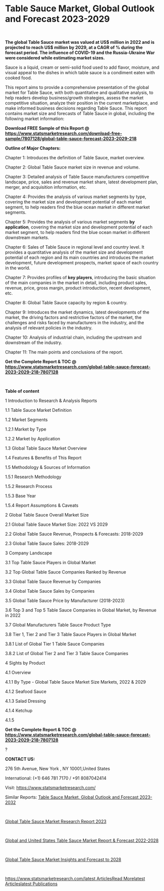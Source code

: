 <h1>Table Sauce Market, Global Outlook and Forecast 2023-2029</h1><br/><p><strong>The global Table Sauce market was valued at US$ million in 2022 and is projected to reach US$ million by 2029, at a <strong>CAGR</strong> of % during the forecast period. The influence of COVID-19 and the Russia-Ukraine War were considered while estimating market sizes.</strong></p>
 
 
 
 <p>Sauce is a liquid, cream or semi-solid food used to add flavor, moisture, and visual appeal to the dishes in which table sauce is a condiment eaten with cooked food.</p>
 
 
 
 <p>This report aims to provide a comprehensive presentation of the global market for Table Sauce, with both quantitative and qualitative analysis, to help readers develop business/growth strategies, assess the market competitive situation, analyze their position in the current marketplace, and make informed business decisions regarding Table Sauce. This report contains market size and forecasts of Table Sauce in global, including the following market information:</p>
 
 
 
 <p><strong>Download FREE Sample of this Report @ <a href="https://www.statsmarketresearch.com/download-free-sample/7807128/global-table-sauce-forecast-2023-2029-218">https://www.statsmarketresearch.com/download-free-sample/7807128/global-table-sauce-forecast-2023-2029-218</a></strong></p>
 
 
 
 <p><strong>Outline of Major Chapters:</strong></p>
 
 
 
 <p>Chapter 1: Introduces the definition of Table Sauce, market overview.</p>
 
 
 
 <p>Chapter 2: Global Table Sauce market size in revenue and volume.</p>
 
 
 
 <p>Chapter 3: Detailed analysis of Table Sauce manufacturers competitive landscape, price, sales and revenue market share, latest development plan, merger, and acquisition information, etc.</p>
 
 
 
 <p>Chapter 4: Provides the analysis of various market segments by type, covering the market size and development potential of each market segment, to help readers find the blue ocean market in different market segments.</p>
 
 
 
 <p>Chapter 5: Provides the analysis of various market segments <strong>by application</strong>, covering the market size and development potential of each market segment, to help readers find the blue ocean market in different downstream markets.</p>
 
 
 
 <p>Chapter 6: Sales of Table Sauce in regional level and country level. It provides a quantitative analysis of the market size and development potential of each region and its main countries and introduces the market development, future development prospects, market space of each country in the world.</p>
 
 
 
 <p>Chapter 7: Provides profiles of <strong>key players</strong>, introducing the basic situation of the main companies in the market in detail, including product sales, revenue, price, gross margin, product introduction, recent development, etc.</p>
 
 
 
 <p>Chapter 8: Global Table Sauce capacity by region & country.</p>
 
 
 
 <p>Chapter 9: Introduces the market dynamics, latest developments of the market, the driving factors and restrictive factors of the market, the challenges and risks faced by manufacturers in the industry, and the analysis of relevant policies in the industry.</p>
 
 
 
 <p>Chapter 10: Analysis of industrial chain, including the upstream and downstream of the industry.</p>
 
 
 
 <p>Chapter 11: The main points and conclusions of the report.</p>
 
 
 
 <div><b>Get the Complete Report & TOC @ <a href="https://www.statsmarketresearch.com/global-table-sauce-forecast-2023-2029-218-7807128">https://www.statsmarketresearch.com/global-table-sauce-forecast-2023-2029-218-7807128</a></b></div>
 
 
 
 <p><br />
 
 <b>Table of content</b></p>
 
 
 
 <p>1 Introduction to Research & Analysis Reports<br />
 
 1.1 Table Sauce Market Definition<br />
 
 1.2 Market Segments<br />
 
 1.2.1 Market by Type<br />
 
 1.2.2 Market by Application<br />
 
 1.3 Global Table Sauce Market Overview<br />
 
 1.4 Features & Benefits of This Report<br />
 
 1.5 Methodology & Sources of Information<br />
 
 1.5.1 Research Methodology<br />
 
 1.5.2 Research Process<br />
 
 1.5.3 Base Year<br />
 
 1.5.4 Report Assumptions & Caveats<br />
 
 2 Global Table Sauce Overall Market Size<br />
 
 2.1 Global Table Sauce Market Size: 2022 VS 2029<br />
 
 2.2 Global Table Sauce Revenue, Prospects & Forecasts: 2018-2029<br />
 
 2.3 Global Table Sauce Sales: 2018-2029<br />
 
 3 Company Landscape<br />
 
 3.1 Top Table Sauce Players in Global Market<br />
 
 3.2 Top Global Table Sauce Companies Ranked by Revenue<br />
 
 3.3 Global Table Sauce Revenue by Companies<br />
 
 3.4 Global Table Sauce Sales by Companies<br />
 
 3.5 Global Table Sauce Price by Manufacturer (2018-2023)<br />
 
 3.6 Top 3 and Top 5 Table Sauce Companies in Global Market, by Revenue in 2022<br />
 
 3.7 Global Manufacturers Table Sauce Product Type<br />
 
 3.8 Tier 1, Tier 2 and Tier 3 Table Sauce Players in Global Market<br />
 
 3.8.1 List of Global Tier 1 Table Sauce Companies<br />
 
 3.8.2 List of Global Tier 2 and Tier 3 Table Sauce Companies<br />
 
 4 Sights by Product<br />
 
 4.1 Overview<br />
 
 4.1.1 By Type - Global Table Sauce Market Size Markets, 2022 & 2029<br />
 
 4.1.2 Seafood Sauce<br />
 
 4.1.3 Salad Dressing<br />
 
 4.1.4 Ketchup<br />
 
 4.1.5</p>
 
 
 
 <div><b>Get the Complete Report & TOC @ <a href="https://www.statsmarketresearch.com/global-table-sauce-forecast-2023-2029-218-7807128">https://www.statsmarketresearch.com/global-table-sauce-forecast-2023-2029-218-7807128</a></b></div>
 
 
 
 <p>? </p>
 
 
 
 <p><b>CONTACT US:</b><br />
 
 276 5th Avenue, New York , NY 10001,United States<br />
 
 International: (+1) 646 781 7170 / +91 8087042414<br />
 
 Visit: <a href="https://www.statsmarketresearch.com/">https://www.statsmarketresearch.com/</a><br />
 
 Similar Reports: <a href="https://www.statsmarketresearch.com/global-table-sauce-forecast-2023-2029-218-7807128">Table Sauce Market, Global Outlook and Forecast 2023-2032</a><br />
 
 <br />
 
 <a href="https://www.statsmarketresearch.com/global-table-sauce-forecast-2023-2029-218-7807128">Global Table Sauce Market Research Report 2023</a><br />
 
 <br />
 
 <a href="https://www.statsmarketresearch.com/global-table-sauce-forecast-2023-2029-218-7807128">Global and United States Table Sauce Market Report & Forecast 2022-2028</a><br />
 
 <br />
 
 <a href="https://www.statsmarketresearch.com/global-table-sauce-forecast-2023-2029-218-7807128">Global Table Sauce Market Insights and Forecast to 2028</a><br />
 
 <br />
 
 <a href="https://gyeongbokgung.com">https://www.statsmarketresearch.com/</a><a href="https://hallyeomaritime.com">latest Articles</a><a href="https://jingwansa.com">Read More</a><a href="https://nguoiviet.jp/">latest Articles</a><a href="https://www.intelmarketresearch.com/">latest Publications</a></p>